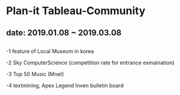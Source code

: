 # Plan-it Tableau-Community 

## date: 2019.01.08 ~ 2019.03.08


## <Topic>

-1 feature of Local Museum in korea

-2 Sky ComputerScience (competition rate for entrance exmaination)

-3 Top 50 Music (Mnet)

-4 textmining, Apex Legend Inven bulletin board
